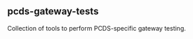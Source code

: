 pcds-gateway-tests
------------------

Collection of tools to perform PCDS-specific gateway testing.
